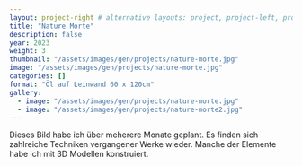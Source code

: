 ```yaml
---
layout: project-right # alternative layouts: project, project-left, project-right, project-top
title: "Nature Morte"
description: false
year: 2023
weight: 3
thumbnail: "/assets/images/gen/projects/nature-morte.jpg"
image: "/assets/images/gen/projects/nature-morte.jpg"
categories: []
format: "Öl auf Leinwand 60 x 120cm"
gallery:
  - image: "/assets/images/gen/projects/nature-morte.jpg"
  - image: "/assets/images/gen/projects/nature-morte2.jpg"
---
```


Dieses Bild habe ich über meherere Monate geplant. Es finden sich zahlreiche Techniken vergangener Werke wieder. Manche der Elemente habe ich mit 3D Modellen konstruiert.
